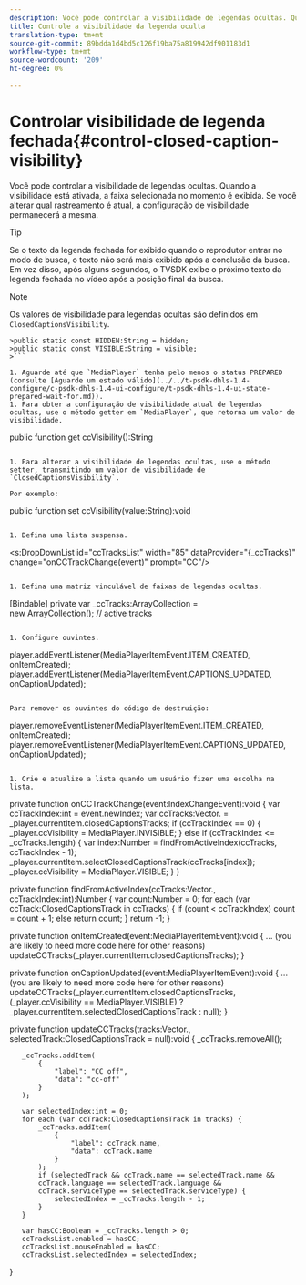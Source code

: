 ```yaml
---
description: Você pode controlar a visibilidade de legendas ocultas. Quando a visibilidade está ativada, a faixa selecionada no momento é exibida. Se você alterar qual rastreamento é atual, a configuração de visibilidade permanecerá a mesma.
title: Controle a visibilidade da legenda oculta
translation-type: tm+mt
source-git-commit: 89bdda1d4bd5c126f19ba75a819942df901183d1
workflow-type: tm+mt
source-wordcount: '209'
ht-degree: 0%

---
```



# Controlar visibilidade de legenda fechada{#control-closed-caption-visibility}

Você pode controlar a visibilidade de legendas ocultas. Quando a visibilidade está ativada, a faixa selecionada no momento é exibida. Se você alterar qual rastreamento é atual, a configuração de visibilidade permanecerá a mesma.

>[!TIP]
>
>Se o texto da legenda fechada for exibido quando o reprodutor entrar no modo de busca, o texto não será mais exibido após a conclusão da busca. Em vez disso, após alguns segundos, o TVSDK exibe o próximo texto da legenda fechada no vídeo após a posição final da busca.

>[!NOTE]
>
>Os valores de visibilidade para legendas ocultas são definidos em `ClosedCaptionsVisibility`.
>
>
```
>public static const HIDDEN:String = hidden; 
>public static const VISIBLE:String = visible;
>```

1. Aguarde até que `MediaPlayer` tenha pelo menos o status PREPARED (consulte [Aguarde um estado válido](../../t-psdk-dhls-1.4-configure/c-psdk-dhls-1.4-ui-configure/t-psdk-dhls-1.4-ui-state-prepared-wait-for.md)).
1. Para obter a configuração de visibilidade atual de legendas ocultas, use o método getter em `MediaPlayer`, que retorna um valor de visibilidade.

   ```
   public function get ccVisibility():String
   ```

1. Para alterar a visibilidade de legendas ocultas, use o método setter, transmitindo um valor de visibilidade de `ClosedCaptionsVisibility`.

   Por exemplo:

   ```
   public function set ccVisibility(value:String):void
   ```

1. Defina uma lista suspensa.

   ```
   <s:DropDownList id="ccTracksList" width="85" 
                   dataProvider="{_ccTracks}" 
                   change="onCCTrackChange(event)" 
                   prompt="CC"/>
   ```

1. Defina uma matriz vinculável de faixas de legendas ocultas.

   ```
   [Bindable] private var _ccTracks:ArrayCollection =  
     new ArrayCollection(); // active tracks 
   ```

1. Configure ouvintes.

   ```
   player.addEventListener(MediaPlayerItemEvent.ITEM_CREATED, onItemCreated); 
   player.addEventListener(MediaPlayerItemEvent.CAPTIONS_UPDATED, onCaptionUpdated);
   ```

   Para remover os ouvintes do código de destruição:

   ```
   player.removeEventListener(MediaPlayerItemEvent.ITEM_CREATED, onItemCreated); 
   player.removeEventListener(MediaPlayerItemEvent.CAPTIONS_UPDATED, onCaptionUpdated);
   ```

1. Crie e atualize a lista quando um usuário fizer uma escolha na lista.

   ```
   private function onCCTrackChange(event:IndexChangeEvent):void { 
       var ccTrackIndex:int = event.newIndex; 
       var ccTracks:Vector.<ClosedCaptionsTrack> =  
         _player.currentItem.closedCaptionsTracks; 
       if (ccTrackIndex == 0) { 
           _player.ccVisibility = MediaPlayer.INVISIBLE; 
       } 
       else if (ccTrackIndex <= _ccTracks.length) { 
           var index:Number = findFromActiveIndex(ccTracks, ccTrackIndex - 1); 
           _player.currentItem.selectClosedCaptionsTrack(ccTracks[index]); 
           _player.ccVisibility = MediaPlayer.VISIBLE; 
       } 
   } 
   
   private function findFromActiveIndex(ccTracks:Vector.<ClosedCaptionsTrack>,  
     ccTrackIndex:int):Number { 
       var count:Number = 0; 
       for each (var ccTrack:ClosedCaptionsTrack in ccTracks) { 
           if (count < ccTrackIndex) 
               count = count + 1; 
           else 
               return count; 
       } 
       return -1; 
   } 
   
   private function onItemCreated(event:MediaPlayerItemEvent):void { 
       ... (you are likely to need more code here for other reasons) 
       updateCCTracks(_player.currentItem.closedCaptionsTracks); 
   } 
   
   private function onCaptionUpdated(event:MediaPlayerItemEvent):void { 
       ... (you are likely to need more code here for other reasons) 
       updateCCTracks(_player.currentItem.closedCaptionsTracks,  
                     (_player.ccVisibility == MediaPlayer.VISIBLE) ?  
                      _player.currentItem.selectedClosedCaptionsTrack : null); 
   } 
   
   private function updateCCTracks(tracks:Vector.<ClosedCaptionsTrack>,  
     selectedTrack:ClosedCaptionsTrack = null):void { 
       _ccTracks.removeAll(); 
   
       _ccTracks.addItem( 
           { 
               "label": "CC off", 
               "data": "cc-off" 
           } 
       ); 
   
       var selectedIndex:int = 0; 
       for each (var ccTrack:ClosedCaptionsTrack in tracks) { 
           _ccTracks.addItem( 
               { 
                   "label": ccTrack.name, 
                   "data": ccTrack.name 
               } 
           ); 
           if (selectedTrack && ccTrack.name == selectedTrack.name && 
           ccTrack.language == selectedTrack.language && 
           ccTrack.serviceType == selectedTrack.serviceType) { 
               selectedIndex = _ccTracks.length - 1; 
           } 
       } 
   
       var hasCC:Boolean = _ccTracks.length > 0; 
       ccTracksList.enabled = hasCC; 
       ccTracksList.mouseEnabled = hasCC; 
       ccTracksList.selectedIndex = selectedIndex; 
   } 
   ```

